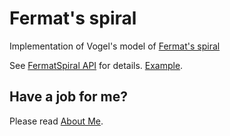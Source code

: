 ﻿# Fermat's spiral

Implementation of Vogel's model of [Fermat's spiral](https://en.wikipedia.org/wiki/Fermat's_spiral)

See [FermatSpiral API](https://raw.githack.com/anhr/FermatSpiral/jsdoc/index.html) for details.
[Example](https://raw.githack.com/anhr/FermatSpiral/Examples/index.html).

 ## Have a job for me?
Please read [About Me](https://anhr.github.io/AboutMe/).
